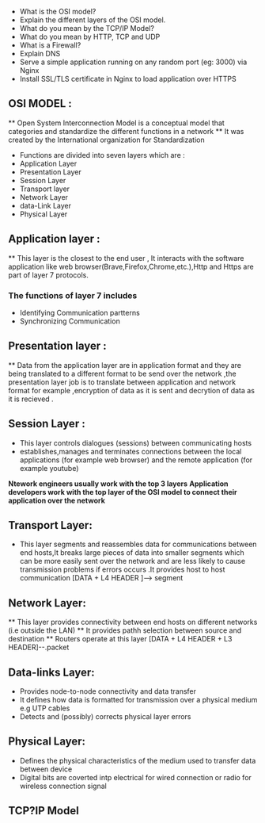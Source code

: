 * What is the OSI model? 
* Explain the different layers of the OSI model. 
* What do you mean by the TCP/IP Model? 
* What do you mean by HTTP, TCP and UDP 
* What is a Firewall? 
* Explain DNS 
* Serve a simple application running on any random port (eg: 3000) via Nginx 
* Install SSL/TLS certificate in Nginx to load application over HTTPS 

## OSI MODEL :
** Open System Interconnection Model is a conceptual model that categories and standardize the different functions in a network 
** It was created by the International organization for Standardization 
* Functions are divided into seven layers which are :
* Application Layer
* Presentation Layer
* Session Layer
* Transport layer
* Network Layer
* data-Link Layer
* Physical Layer 


## Application layer :
** This layer is the closest to the end user , It interacts with the software application like web browser(Brave,Firefox,Chrome,etc.),Http and Https are part of layer 7 protocols.
### The functions of layer 7 includes
* Identifying Communication partterns 
* Synchronizing Communication

## Presentation layer :
** Data from the application layer are in application format and they are being translated to a different format to be send over the network ,the presentation layer job is to translate between application and network format for example ,encryption of data as it is sent and decrytion of data as it is recieved . 

## Session Layer :
* This layer controls dialogues (sessions) between communicating hosts
* establishes,manages and terminates connections between the local applications (for example web browser) and the remote application (for example youtube)

**Ntework engineers usually work with the top 3 layers**
**Application developers work with the top layer of the OSI model to connect their application over the network**

## Transport Layer:
* This layer segments and reassembles data for communications between end hosts,It breaks large pieces of data into smaller segments which can be more easily sent over the network and are less likely to cause transmission problems if errors occurs .It provides host to host communication 
[DATA + L4 HEADER ]--> segment


## Network Layer:
** This layer provides connectivity between end hosts on different networks (i.e outside the LAN)
** It provides pathh selection between source and destination
** Routers operate at this layer
[DATA + L4 HEADER + L3 HEADER]--.packet

## Data-links Layer:
* Provides node-to-node connectivity and data transfer 
* It defines how data is formatted for transmission over a physical medium e.g UTP cables 
* Detects and (possibly) corrects physical layer errors

## Physical Layer:
* Defines the physical characteristics of the medium used to transfer data between device 
* Digital bits are coverted intp electrical for wired connection or radio for wireless connection signal 

## TCP?IP Model







